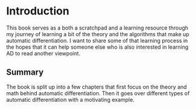# Introduction 

This book serves as a both a scratchpad and a learning resource through my journey of learning a bit of the theory 
and the algorithms that make up automatic differentiation. I want to share some of that learning process in the hopes that it can help
someone else who is also interested in learning AD to read another viewpoint. 

## Summary

The book is split up into a few chapters that first focus on the theory and math behind automatic differentiation. Then it goes over different types of automatic differentiation with a motivating example. 